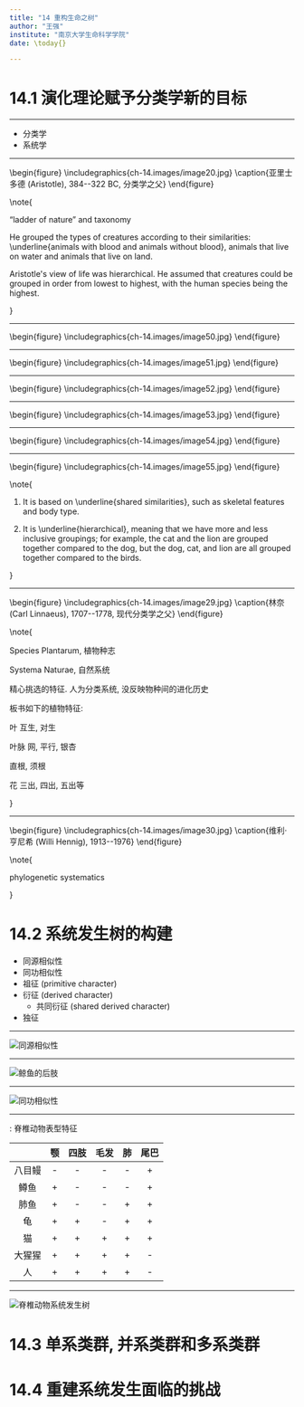 ```yaml
---
title: "14 重构生命之树"
author: "王强"
institute: "南京大学生命科学学院"
date: \today{}

---
```


# 14.1 演化理论赋予分类学新的目标

---

* 分类学
* 系统学

---

\begin{figure}
    \includegraphics{ch-14.images/image20.jpg}
    \caption{亚里士多德 (Aristotle), 384--322 BC, 分类学之父}
\end{figure}

\note{

“ladder of nature” and taxonomy

He grouped the types of creatures according to their similarities: \underline{animals with blood and
animals without blood}, animals that live on water and animals that live on land.

Aristotle's view of life was hierarchical. He assumed that creatures could be grouped in order from
lowest to highest, with the human species being the highest.

}

---

\begin{figure}
    \includegraphics{ch-14.images/image50.jpg}
\end{figure}

---

\begin{figure}
    \includegraphics{ch-14.images/image51.jpg}
\end{figure}

---

\begin{figure}
    \includegraphics{ch-14.images/image52.jpg}
\end{figure}

---

\begin{figure}
    \includegraphics{ch-14.images/image53.jpg}
\end{figure}

---

\begin{figure}
    \includegraphics{ch-14.images/image54.jpg}
\end{figure}

---

\begin{figure}
    \includegraphics{ch-14.images/image55.jpg}
\end{figure}

\note{

1. It is based on \underline{shared similarities}, such as skeletal features and body type.

2. It is \underline{hierarchical}, meaning that we have more and less inclusive groupings; for
   example, the cat and the lion are grouped together compared to the dog, but the dog, cat, and
   lion are all grouped together compared to the birds.

}

---

\begin{figure}
    \includegraphics{ch-14.images/image29.jpg}
    \caption{林奈 (Carl Linnaeus), 1707--1778, 现代分类学之父}
\end{figure}

\note{

Species Plantarum, 植物种志

Systema Naturae, 自然系统

精心挑选的特征. 人为分类系统, 没反映物种间的进化历史

板书如下的植物特征:

叶 互生, 对生

叶脉 网, 平行, 银杏

直根, 须根

花 三出, 四出, 五出等

}

---

\begin{figure}
    \includegraphics{ch-14.images/image30.jpg}
    \caption{维利·亨尼希 (Willi Hennig), 1913--1976}
\end{figure}

\note{

phylogenetic systematics

}

# 14.2 系统发生树的构建

* 同源相似性
* 同功相似性
* 祖征 (primitive character)
* 衍征 (derived character)
    * 共同衍征 (shared derived character)
* 独征

---

![同源相似性](ch-14.images/image34.jpg)

---

![鲸鱼的后肢](ch-14.images/image32.jpg)

---

![同功相似性](ch-14.images/image13.jpg)

---

: 脊椎动物表型特征

|       | 颚 | 四肢 | 毛发 | 肺 | 尾巴 |
|:-----:|:-:|:----:|:---:|:-:|:----:|
| 八目鳗 | - |  -   |  -  | - |  +   |
|  鳟鱼  | + |  -   |  -  | - |  +   |
|  肺鱼  | + |  -   |  -  | + |  +   |
|  龟   | + |  +   |  -  | + |  +   |
|  猫   | + |  +   |  +  | + |  +   |
| 大猩猩 | + |  +   |  +  | + |  -   |
|  人   | + |  +   |  +  | + |  -   |

---

![脊椎动物系统发生树](ch-14.images/Vertebrate.jpg)

# 14.3 单系类群, 并系类群和多系类群

# 14.4 重建系统发生面临的挑战
